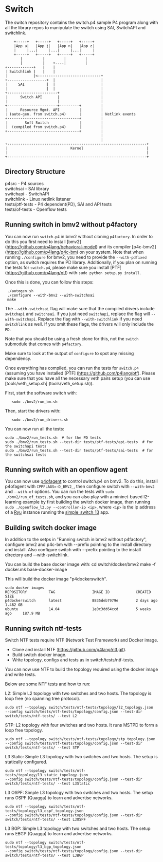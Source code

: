 Switch
=========

The switch repository contains the switch.p4 sample P4 program along with all the library repos to manipulate the switch using SAI, SwitchAPI and switchlink.

        +-----+   +-----+   +-----+   +-----+
        |App a|   |App j|   |App n|   |App z|
        |     |...|     |...|     |...|     |
        +-----+   +-----+   +-----+   +-----+
           |         |         |         |
           |         |    +----|         |
    +------------+   |    |
    | Switchlink |   |    |
    |            |<-----------------------------+
    +------------------+  |                     |
    |     SAI          |  |                     |
    |                  |  |                     |
    +-----------------------+                   |
    |      Switch API       |                   |
    |                       |                   |
    +-----------------------+---------+         |
    |      Resource Mgmt. API         |         |
    | (auto-gen. from switch.p4)      |         | Netlink events
    +---------------------------------+         |
    |        Soft Switch              |         |
    |  (compiled from switch.p4)      |         |
    +---------------------------------+         |
                                                |
                                                |
    +----------------------------------------------------------------+
    |                             Kernel                             |
    |                                                                |
    +----------------------------------------------------------------+

Directory Structure
------------------
p4src - P4 sources  
switchsai - SAI library  
switchapi - SwitchAPI  
switchlink - Linux netlink listener      
tests/ptf-tests - P4 dependent(PD), SAI and API tests  
tests/of-tests - Openflow tests  


Running switch in bmv2 without p4factory
----------------------------------------
You can now run `switch.p4` in bmv2 without cloning `p4factory`. In order to do
this you first need to install [bmv2]
(https://github.com/p4lang/behavioral-model) and its compiler [p4c-bmv2]
(https://github.com/p4lang/p4c-bm) on your system. Note that when running
`./configure` for bmv2, you need to provide the `--with-pdfixed` option, as
switch requires the PD library. Additionally, if you plan on running the tests
for `switch.p4`, please make sure you install [PTF]
(https://github.com/p4lang/ptf) with `sudo python setup.py install`.

Once this is done, you can follow this steps:

     ./autogen.sh
     ./configure --with-bmv2 --with-switchsai
     make

The `--with-switchsai` flag will make sure that the compiled drivers include
`switchapi` and `switchsai`. If you just need `switchapi`, replace the flag will
`--with-switchapi`. Replace the flag with `--with-switchlink` if you need
`switchlink` as well. If you omit these flags, the drivers will only include the
`PD`.

Note that you should be using a fresh clone for this, not the `switch` submodule
that comes with `p4factory`.

Make sure to look at the output of `configure` to spot any missing dependency.

Once everything has compiled, you can run the tests for `switch.p4` (assuming
you have installed [PTF] (https://github.com/p4lang/ptf). Please make sure that
you have all the necessary veth pairs setup (you can use [tools/veth_setup.sh]
(tools/veth_setup.sh)).

First, start the software switch with:

       sudo ./bmv2/run_bm.sh

Then, start the drivers with:

       sudo ./bmv2/run_drivers.sh

You can now run all the tests:

    sudo ./bmv2/run_tests.sh  # for the PD tests
    sudo ./bmv2/run_tests.sh --test-dir tests/ptf-tests/api-tests  # for the switchapi tests
    sudo ./bmv2/run_tests.sh --test-dir tests/ptf-tests/sai-tests  # for the switchsai tests

Running switch with an openflow agent
--------------------------------------
You can now use [p4ofagent](https://github.com/p4lang/p4ofagent) to control switch.p4 on bmv2.
To do this, install p4ofagent with `CPPFLAGS=-D_BMV2_`, then configure switch with `--with-bmv2`
and `--with-of` options. You can run the tests with `sudo ./bmv2/run_of_tests.sh`, and you can also
play with a mininet-based l2-learning example by first building the switch docker image, then running
`sudo ./openflow_l2.py --controller-ip <ip>`, where `<ip>` is the ip address of a [Ryu](https://github.com/osrg/ryu)
instance running the [simple_switch_13](https://github.com/osrg/ryu/blob/master/ryu/app/simple_switch_13.py) app.

Building switch docker image
--------------------------------------

In addition to the setps in "Running switch in bmv2 without p4factory", 
configure bmv2 and p4c-bm with --prefix pointing to the install
directory and install. Also configure switch with --prefix pointing to
the install directory and --with-switchlink.

You can build the base docker image with:
    cd switch/docker/bmv2
    make -f docker.mk base-docker-image

This will build the docker image "p4dockerswitch".

    sudo docker images
    REPOSITORY          TAG                 IMAGE ID            CREATED         SIZE
    p4dockerswitch      latest              8835deb7979e        2 days ago      1.482 GB
    ubuntu              14.04               1e0c3dd64ccd        5 weeks ago     187.9 MB

Running switch ntf-tests
--------------------------------------

Switch NTF tests require NTF (Network Test Framework) and Docker image.

* Clone and install NTF (https://github.com/p4lang/ntf.git).
* Build switch docker image.
* Write topology, configs and tests as in switch/tests/ntf-tests.

You can now use NTF to build the topology required using the docker image and
write tests.

Below are some NTF tests and how to run:

L2: Simple L2 topology with two switches and two hosts. The topology is loop
    free (no spanning tree protocol).

    sudo ntf --topology switch/tests/ntf-tests/topology/l2_topology.json
    --config switch/tests/ntf-tests/topology/config.json --test-dir
    switch/tests/ntf-tests/ --test L2

STP: L2 topology with four switches and two hosts. It runs MSTPD to form a loop
     free topology.

    sudo ntf --topology switch/tests/ntf-tests/topology/stp_topology.json
    --config switch/tests/ntf-tests/topology/config.json --test-dir
    switch/tests/ntf-tests/ --test STP

L3 Static: Simple L3 topology with two switches and two hosts. The setup is
           statically configured.

    sudo ntf --topology switch/tests/ntf-tests/topology/l3_static_topology.json
    --config switch/tests/ntf-tests/topology/config.json --test-dir
    switch/tests/ntf-tests/ --test L3Static

L3 OSPF: Simple L3 topology with two switches and two hosts. The setup runs
         OSPF (Quagga) to learn and advertise networks.

    sudo ntf --topology switch/tests/ntf-tests/topology/l3_ospf_topology.json
    --config switch/tests/ntf-tests/topology/config.json --test-dir
    switch/tests/ntf-tests/ --test L3OSPF

L3 BGP: Simple L3 topology with two switches and two hosts. The setup runs
        EBGP (Quagga) to learn and advertise networks.

    sudo ntf --topology switch/tests/ntf-tests/topology/l3_bgp_topology.json
    --config switch/tests/ntf-tests/topology/config.json --test-dir
    switch/tests/ntf-tests/ --test L3BGP
